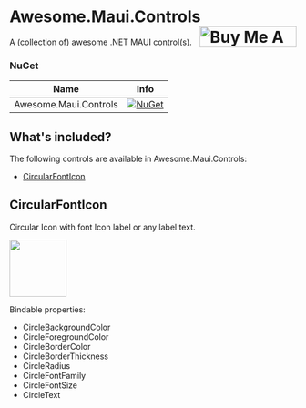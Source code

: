 # Awesome.Maui.Controls <a href="https://www.buymeacoffee.com/sirjohnk" target="_blank"><img src="https://www.buymeacoffee.com/assets/img/custom_images/orange_img.png" alt="Buy Me A Coffee" align="right" style="height: 37px !important;width: 170px !important;" ></a>

A (collection of) awesome .NET MAUI control(s).

### NuGet

|Name|Info|
| ------------------- | :------------------: |
|Awesome.Maui.Controls|[![NuGet](https://buildstats.info/nuget/Awesome.Maui.Controls?includePreReleases=true)](https://www.nuget.org/packages/Awesome.Maui.Controls/)|

## What's included?

The following controls are available in Awesome.Maui.Controls:

* [CircularFontIcon](#CircularFontIcon)

## CircularFontIcon

Circular Icon with font Icon label or any label text.

<img src="https://sirjohnk.github.io/assets/images/CircularFontIcon.png" width=100>

Bindable properties:
* CircleBackgroundColor
* CircleForegroundColor
* CircleBorderColor
* CircleBorderThickness
* CircleRadius
* CircleFontFamily
* CircleFontSize
* CircleText
